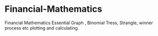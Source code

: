 # Financial-Mathematics
Financial Mathematics Essential Graph , Binomial Tress, Strangle, winner process etc plotting and calculating.

